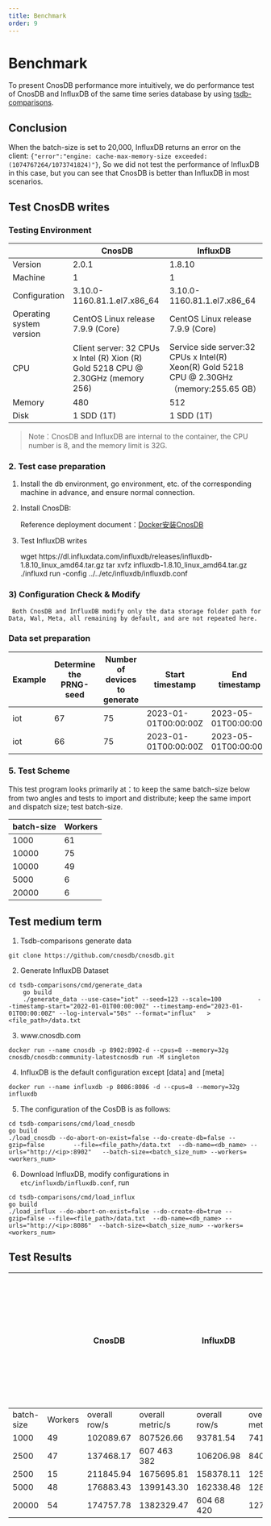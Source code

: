 ```yaml
---
title: Benchmark
order: 9
---
```


# Benchmark

To present CnosDB performance more intuitively, we do performance test of CnosDB and InfluxDB of the same time series database by using [tsdb-comparisons](https://github.com/cnosdb/tsdb-comparisons).

## Conclusion

When the batch-size is set to 20,000, InfluxDB returns an error on the client: `{"error":"engine: cache-max-memory-size exceeded: (1074767264/1073741824)"}`, So we did not test the performance of InfluxDB in this case, but you can see that CnosDB is better than InfluxDB in most scenarios.

## Test CnosDB writes

### Testing Environment

|                          | CnosDB                                                                                                                                    | InfluxDB                                                                                                                       |
| ------------------------ | ----------------------------------------------------------------------------------------------------------------------------------------- | ------------------------------------------------------------------------------------------------------------------------------ |
| Version                  | 2.0.1                                                                                                                                     | 1.8.10                                                                                                                         |
| Machine                  | 1                                                                                                                                         | 1                                                                                                                              |
| Configuration            | 3.10.0-1160.81.1.el7.x86_64                                                                                          | 3.10.0-1160.81.1.el7.x86_64                                                                               |
| Operating system version | CentOS Linux release 7.9.9 (Core)                                                                                      | CentOS Linux release 7.9.9 (Core)                                                                           |
| CPU                      | Client server: 32 CPUs x Intel (R) Xion (R) Gold 5218 CPU @ 2.30GHz (memory 256) | Service side server:32 CPUs x Intel(R) Xeon(R) Gold 5218 CPU @ 2.30GHz（memory:255.65 GB） |
| Memory                   | 480                                                                                                                                       | 512                                                                                                                            |
| Disk                     | 1 SDD (1T)                                                                                                             | 1 SDD (1T)                                                                                                  |

> Note：CnosDB and InfluxDB are internal to the container, the CPU number is 8, and the memory limit is 32G.

### 2. Test case preparation

1. Install the db environment, go environment, etc. of the corresponding machine in advance, and ensure normal connection.

2. Install CnosDB:

   Reference deployment document：[Docker安装CnosDB](../start/install.md)

3. Test InfluxDB writes

   wget https\://dl.influxdata.com/influxdb/releases/influxdb-1.8.10_linux_amd64.tar.gz
   tar xvfz influxdb-1.8.10_linux_amd64.tar.gz
   ./influxd run -config ../../etc/influxdb/influxdb.conf

### 3) Configuration Check & Modify

```
 Both CnosDB and InfluxDB modify only the data storage folder path for Data, Wal, Meta, all remaining by default, and are not repeated here.
```

### Data set preparation

| Example | Determine the PRNG-seed | Number of devices to generate | Start timestamp      | End timestamp        | Interval between readings per device | Target database | Data Size | Data lines |
| ------- | ----------------------- | ----------------------------- | -------------------- | -------------------- | ------------------------------------ | --------------- | --------- | ---------- |
| iot     | 67                      | 75                            | 2023-01-01T00:00:00Z | 2023-05-01T00:00:00Z | 57                                   | CnosDB          | 8G        | 37,342,964 |
| iot     | 66                      | 75                            | 2023-01-01T00:00:00Z | 2023-05-01T00:00:00Z | 60                                   | InfluxDB        | 8G        | 37,342,964 |

### 5. Test Scheme

This test program looks primarily at：to keep the same batch-size below from two angles and tests to import and distribute; keep the same import and dispatch size; test batch-size.

| batch-size | Workers |
| ---------- | ------- |
| 1000       | 61      |
| 10000      | 75      |
| 10000      | 49      |
| 5000       | 6       |
| 20000      | 6       |

## Test medium term

1. Tsdb-comparisons generate data

```shell
git clone https://github.com/cnosdb/cnosdb.git
```

2. Generate InfluxDB Dataset

```shell
cd tsdb-comparisons/cmd/generate_data
   	go build
   	./generate_data --use-case="iot" --seed=123 --scale=100          --timestamp-start="2022-01-01T00:00:00Z" --timestamp-end="2023-01-01T00:00:00Z" --log-interval="50s" --format="influx"   > <file_path>/data.txt
```

3. www\.cnosdb.com

```shell
docker run --name cnosdb -p 8902:8902-d --cpus=8 --memory=32g cnosdb/cnosdb:community-latestcnosdb run -M singleton
```

4. InfluxDB is the default configuration except [data] and [meta]

```shell
docker run --name influxdb -p 8086:8086 -d --cpus=8 --memory=32g influxdb
```

5. The configuration of the CosDB is as follows:

```shell
cd tsdb-comparisons/cmd/load_cnosdb
go build
./load_cnosdb --do-abort-on-exist=false --do-create-db=false --gzip=false        --file=<file_path>/data.txt  --db-name=<db_name> --urls="http://<ip>:8902"   --batch-size=<batch_size_num> --workers=<workers_num>
```

6. Download InfluxDB, modify configurations in `etc/influxdb/influxdb.conf`, run

```shell
cd tsdb-comparisons/cmd/load_influx
go build
./load_influx --do-abort-on-exist=false --do-create-db=true --gzip=false --file=<file_path>/data.txt  --db-name=<db_name> --urls="http://<ip>:8086"  --batch-size=<batch_size_num> --workers=<workers_num>
```

## Test Results

|            |         | CnosDB        |                  | InfluxDB      |                  | With the increase of concurrent numbers, performance in some scenarios will also be improved, and CnosDB performance has a higher ceiling. |
| ---------- | ------- | ------------- | ---------------- | ------------- | ---------------- | ------------------------------------------------------------------------------------------------------------------------------------------ |
| batch-size | Workers | overall row/s | overall metric/s | overall row/s | overall metric/s |                                                                                                                                            |
| 1000       | 49      | 102089.67     | 807526.66        | 93781.54      | 741809.55        | 518                                                                                                                                        |
| 2500       | 47      | 137468.17     | 607 463 382      | 106206.98     | 840094.40        | 330                                                                                                                                        |
| 2500       | 15      | 211845.94     | 1675695.81       | 158378.11     | 1252766.68       | 43                                                                                                                                         |
| 5000       | 48      | 176883.43     | 1399143.30       | 162338.48     | 1284093.14       | 538                                                                                                                                        |
| 20000      | 54      | 174757.78     | 1382329.47       | 604 68 420    | 1270551.00       | 2.5                                                                                                                                        |
